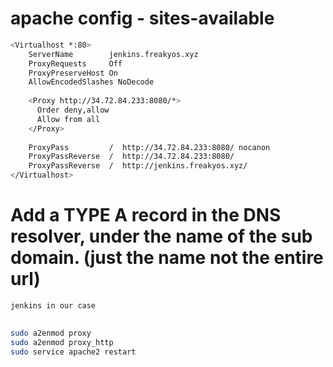# apache config - sites-available



```bash
<Virtualhost *:80>
    ServerName        jenkins.freakyos.xyz
    ProxyRequests     Off
    ProxyPreserveHost On
    AllowEncodedSlashes NoDecode
 
    <Proxy http://34.72.84.233:8080/*>
      Order deny,allow
      Allow from all
    </Proxy>
 
    ProxyPass         /  http://34.72.84.233:8080/ nocanon
    ProxyPassReverse  /  http://34.72.84.233:8080/
    ProxyPassReverse  /  http://jenkins.freakyos.xyz/
</Virtualhost>
```

# Add a TYPE A record in the DNS resolver, under the name of the sub domain. (just the name not the entire url)
```bash
jenkins in our case
```

##
```bash
sudo a2enmod proxy
sudo a2enmod proxy_http
sudo service apache2 restart
```
